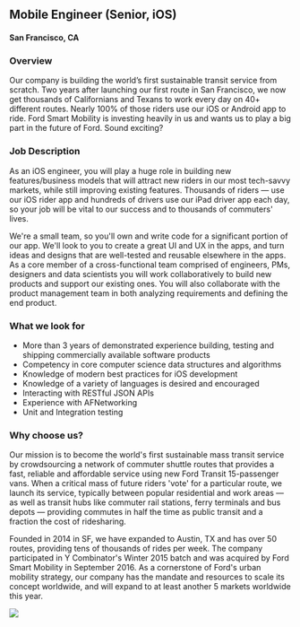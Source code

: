## Mobile Engineer (Senior, iOS)
#### San Francisco, CA

### Overview
Our company is building the world’s first sustainable transit service from scratch. Two years after launching our first route in San Francisco, we now get thousands of Californians and Texans to work every day on 40+ different routes. Nearly 100% of those riders use our iOS or Android app to ride. Ford Smart Mobility is investing heavily in us and wants us to play a big part in the future of Ford. Sound exciting?

### Job Description
As an iOS engineer, you will play a huge role in building new features/business models that will attract new riders in our most tech-savvy markets, while still improving existing features. Thousands of riders — use our iOS rider app and hundreds of drivers use our iPad driver app each day, so your job will be vital to our success and to thousands of commuters' lives.

We're a small team, so you'll own and write code for a significant portion of our app. We'll look to you to create a great UI and UX in the apps, and turn ideas and designs that are well-tested and reusable elsewhere in the apps. As a core member of a cross-functional team comprised of engineers, PMs, designers and data scientists you will work collaboratively to build new products and support our existing ones. You will also collaborate with the product management team in both analyzing requirements and defining the end product.

### What we look for
+ More than 3 years of demonstrated experience building, testing and shipping commercially available software products
+ Competency in core computer science data structures and algorithms
+ Knowledge of modern best practices for iOS development
+ Knowledge of a variety of languages is desired and encouraged
+ Interacting with RESTful JSON APIs
+ Experience with AFNetworking
+ Unit and Integration testing

### Why choose us?
Our mission is to become the world's first sustainable mass transit service by crowdsourcing a network of commuter shuttle routes that provides a fast, reliable and affordable service using new Ford Transit 15-passenger vans. When a critical mass of future riders 'vote' for a particular route, we launch its service, typically between popular residential and work areas — as well as transit hubs like commuter rail stations, ferry terminals and bus depots — providing commutes in half the time as public transit and a fraction the cost of ridesharing.

Founded in 2014 in SF, we have expanded to Austin, TX and has over 50 routes, providing tens of thousands of rides per week. The company participated in Y Combinator's Winter 2015 batch and was acquired by Ford Smart Mobility in September 2016. As a cornerstone of Ford's urban mobility strategy, our company has the mandate and resources to scale its concept worldwide, and will expand to at least another 5 markets worldwide this year.


[<img src='https://dabuttonfactory.com/button.png?t=Apply&f=Calibri-Bold&ts=24&tc=fff&tshs=1&tshc=000&hp=20&vp=8&c=5&bgt=gradient&bgc=3d85c6&ebgc=073763'>](https://letsrockit.co/users/auth/github?job_id=q2hhcmlvda-mobile-engineer-senior-ios)
